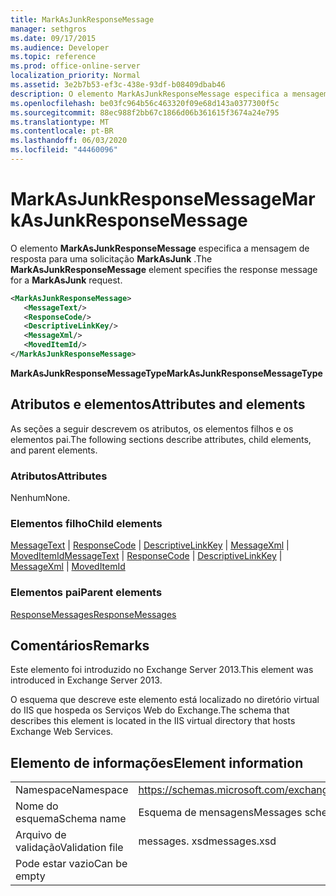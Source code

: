 ```yaml
---
title: MarkAsJunkResponseMessage
manager: sethgros
ms.date: 09/17/2015
ms.audience: Developer
ms.topic: reference
ms.prod: office-online-server
localization_priority: Normal
ms.assetid: 3e2b7b53-ef3c-438e-93df-b08409dbab46
description: O elemento MarkAsJunkResponseMessage especifica a mensagem de resposta para uma solicitação MarkAsJunk.
ms.openlocfilehash: be03fc964b56c463320f09e68d143a0377300f5c
ms.sourcegitcommit: 88ec988f2bb67c1866d06b361615f3674a24e795
ms.translationtype: MT
ms.contentlocale: pt-BR
ms.lasthandoff: 06/03/2020
ms.locfileid: "44460096"
---
```

# <a name="markasjunkresponsemessage"></a><span data-ttu-id="99d2e-103">MarkAsJunkResponseMessage</span><span class="sxs-lookup"><span data-stu-id="99d2e-103">MarkAsJunkResponseMessage</span></span>

<span data-ttu-id="99d2e-104">O elemento **MarkAsJunkResponseMessage** especifica a mensagem de resposta para uma solicitação **MarkAsJunk** .</span><span class="sxs-lookup"><span data-stu-id="99d2e-104">The **MarkAsJunkResponseMessage** element specifies the response message for a **MarkAsJunk** request.</span></span> 
  
```XML
<MarkAsJunkResponseMessage>
   <MessageText/>
   <ResponseCode/>
   <DescriptiveLinkKey/>
   <MessageXml/>
   <MovedItemId/>
</MarkAsJunkResponseMessage>
```

 <span data-ttu-id="99d2e-105">**MarkAsJunkResponseMessageType**</span><span class="sxs-lookup"><span data-stu-id="99d2e-105">**MarkAsJunkResponseMessageType**</span></span>
## <a name="attributes-and-elements"></a><span data-ttu-id="99d2e-106">Atributos e elementos</span><span class="sxs-lookup"><span data-stu-id="99d2e-106">Attributes and elements</span></span>

<span data-ttu-id="99d2e-107">As seções a seguir descrevem os atributos, os elementos filhos e os elementos pai.</span><span class="sxs-lookup"><span data-stu-id="99d2e-107">The following sections describe attributes, child elements, and parent elements.</span></span>
  
### <a name="attributes"></a><span data-ttu-id="99d2e-108">Atributos</span><span class="sxs-lookup"><span data-stu-id="99d2e-108">Attributes</span></span>

<span data-ttu-id="99d2e-109">Nenhum</span><span class="sxs-lookup"><span data-stu-id="99d2e-109">None.</span></span>
  
### <a name="child-elements"></a><span data-ttu-id="99d2e-110">Elementos filho</span><span class="sxs-lookup"><span data-stu-id="99d2e-110">Child elements</span></span>

<span data-ttu-id="99d2e-111">[MessageText](messagetext.md)  |  [ResponseCode](responsecode.md)  |  [DescriptiveLinkKey](descriptivelinkkey.md)  |  [MessageXml](messagexml.md)  |  [MovedItemId](moveditemid.md)</span><span class="sxs-lookup"><span data-stu-id="99d2e-111">[MessageText](messagetext.md) | [ResponseCode](responsecode.md) | [DescriptiveLinkKey](descriptivelinkkey.md) | [MessageXml](messagexml.md) | [MovedItemId](moveditemid.md)</span></span>
  
### <a name="parent-elements"></a><span data-ttu-id="99d2e-112">Elementos pai</span><span class="sxs-lookup"><span data-stu-id="99d2e-112">Parent elements</span></span>

[<span data-ttu-id="99d2e-113">ResponseMessages</span><span class="sxs-lookup"><span data-stu-id="99d2e-113">ResponseMessages</span></span>](responsemessages.md)
  
## <a name="remarks"></a><span data-ttu-id="99d2e-114">Comentários</span><span class="sxs-lookup"><span data-stu-id="99d2e-114">Remarks</span></span>

<span data-ttu-id="99d2e-115">Este elemento foi introduzido no Exchange Server 2013.</span><span class="sxs-lookup"><span data-stu-id="99d2e-115">This element was introduced in Exchange Server 2013.</span></span>
  
<span data-ttu-id="99d2e-116">O esquema que descreve este elemento está localizado no diretório virtual do IIS que hospeda os Serviços Web do Exchange.</span><span class="sxs-lookup"><span data-stu-id="99d2e-116">The schema that describes this element is located in the IIS virtual directory that hosts Exchange Web Services.</span></span>
  
## <a name="element-information"></a><span data-ttu-id="99d2e-117">Elemento de informações</span><span class="sxs-lookup"><span data-stu-id="99d2e-117">Element information</span></span>

|||
|:-----|:-----|
|<span data-ttu-id="99d2e-118">Namespace</span><span class="sxs-lookup"><span data-stu-id="99d2e-118">Namespace</span></span>  <br/> |https://schemas.microsoft.com/exchange/services/2006/messages  <br/> |
|<span data-ttu-id="99d2e-119">Nome do esquema</span><span class="sxs-lookup"><span data-stu-id="99d2e-119">Schema name</span></span>  <br/> |<span data-ttu-id="99d2e-120">Esquema de mensagens</span><span class="sxs-lookup"><span data-stu-id="99d2e-120">Messages schema</span></span>  <br/> |
|<span data-ttu-id="99d2e-121">Arquivo de validação</span><span class="sxs-lookup"><span data-stu-id="99d2e-121">Validation file</span></span>  <br/> |<span data-ttu-id="99d2e-122">messages. xsd</span><span class="sxs-lookup"><span data-stu-id="99d2e-122">messages.xsd</span></span>  <br/> |
|<span data-ttu-id="99d2e-123">Pode estar vazio</span><span class="sxs-lookup"><span data-stu-id="99d2e-123">Can be empty</span></span>  <br/> ||
   

